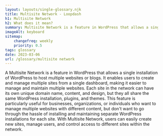 ```yaml
--- 
layout: layouts/single-glossary.njk
title: Multisite Network - Loopdash
h1: Multisite Network
h2: What does it mean?
summary: Multisite Network is a feature in WordPress that allows a single installation to host multiple sites, each with its own unique domain or subdomain, content, and users.
imageAlt: keyboard
sitemap:
	changefreq: weekly
	priority: 0.5
tags: glossary
date: 2023-03-06
url: /glossary/multisite network
---
```


A Multisite Network is a feature in WordPress that allows a single installation of WordPress to host multiple websites or blogs. It enables users to create and manage multiple sites from a single dashboard, making it easier to manage and maintain multiple websites. Each site in the network can have its own unique domain name, content, and design, but they all share the same WordPress installation, plugins, and themes. This feature is particularly useful for businesses, organizations, or individuals who want to manage multiple websites with different content, but don't want to go through the hassle of installing and maintaining separate WordPress installations for each site. With Multisite Network, users can easily create new sites, manage users, and control access to different sites within the network.
